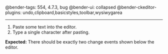 @bender-tags: 554, 4.7.3, bug
@bender-ui: collapsed
@bender-ckeditor-plugins: undo,clipboard,basicstyles,toolbar,wysiwygarea

----

1. Paste some text into the editor.
2. Type a single character after pasting.

**Expected:** There should be exactly two change events shown below the editor.
